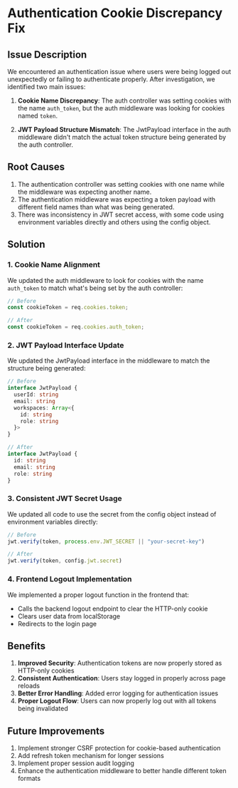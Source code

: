 # Authentication Cookie Discrepancy Fix

## Issue Description

We encountered an authentication issue where users were being logged out unexpectedly or failing to authenticate properly. After investigation, we identified two main issues:

1. **Cookie Name Discrepancy**: The auth controller was setting cookies with the name `auth_token`, but the auth middleware was looking for cookies named `token`.

2. **JWT Payload Structure Mismatch**: The JwtPayload interface in the auth middleware didn't match the actual token structure being generated by the auth controller.

## Root Causes

1. The authentication controller was setting cookies with one name while the middleware was expecting another name.
2. The authentication middleware was expecting a token payload with different field names than what was being generated.
3. There was inconsistency in JWT secret access, with some code using environment variables directly and others using the config object.

## Solution

### 1. Cookie Name Alignment

We updated the auth middleware to look for cookies with the name `auth_token` to match what's being set by the auth controller:

```typescript
// Before
const cookieToken = req.cookies.token;

// After
const cookieToken = req.cookies.auth_token;
```

### 2. JWT Payload Interface Update

We updated the JwtPayload interface in the middleware to match the structure being generated:

```typescript
// Before
interface JwtPayload {
  userId: string
  email: string
  workspaces: Array<{
    id: string
    role: string
  }>
}

// After
interface JwtPayload {
  id: string
  email: string
  role: string
}
```

### 3. Consistent JWT Secret Usage

We updated all code to use the secret from the config object instead of environment variables directly:

```typescript
// Before
jwt.verify(token, process.env.JWT_SECRET || "your-secret-key")

// After
jwt.verify(token, config.jwt.secret)
```

### 4. Frontend Logout Implementation

We implemented a proper logout function in the frontend that:
- Calls the backend logout endpoint to clear the HTTP-only cookie
- Clears user data from localStorage
- Redirects to the login page

## Benefits

1. **Improved Security**: Authentication tokens are now properly stored as HTTP-only cookies
2. **Consistent Authentication**: Users stay logged in properly across page reloads
3. **Better Error Handling**: Added error logging for authentication issues
4. **Proper Logout Flow**: Users can now properly log out with all tokens being invalidated

## Future Improvements

1. Implement stronger CSRF protection for cookie-based authentication
2. Add refresh token mechanism for longer sessions
3. Implement proper session audit logging
4. Enhance the authentication middleware to better handle different token formats 